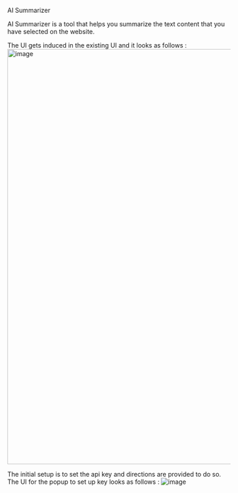 AI Summarizer

AI Summarizer is a tool that helps you summarize the text content that you have selected on the website.

The UI gets induced in the existing UI and it looks as follows :
<img width="935" alt="image" src="https://github.com/user-attachments/assets/aa442dfb-7153-4163-815d-11879d387849" />


The initial setup is to set the api key and directions are provided to do so.
The UI for the popup to set up key looks as follows :
![image](https://github.com/user-attachments/assets/bdcfbf23-8976-4108-ad92-1d367354f6b1)

